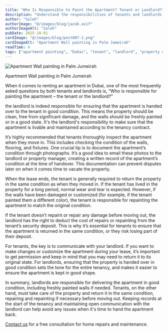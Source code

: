 ```yaml
---
title: "Who Is Responsible to Paint the Apartment? Tenant or Landlord?"
description: "Understand the responsibilities of tenants and landlords regarding apartment painting in Dubai, including move-in, move-out, and deposit implications."
author: "Saleh"
authorImage: "@/images/blog/jacob.avif"
authorImageAlt: "Saleh"
pubDate: 2025-10-01
cardImage: "@/images/blog/post007-1.png"
cardImageAlt: "Apartment Wall painting in Palm Jumeirah"
readTime: 4
tags: ["apartment painting", "Dubai", "tenant", "landlord", "property management"]
---
```


![Apartment Wall painting in Palm Jumeirah](@/images/blog/post007-1.png "Apartment Wall painting in Palm Jumeirah")

Apartment Wall painting in Palm Jumeirah

When it comes to renting an apartment in Dubai, one of the most frequently asked questions by both tenants and landlords is, “Who is responsible for painting the apartment – the tenant or the landlord?”

the landlord is indeed responsible for ensuring that the apartment is handed over to the tenant in good condition. This means the property should be clean, free from significant damage, and the walls should be freshly painted or in a good state. It's the landlord's responsibility to make sure that the apartment is livable and maintained according to the tenancy contract.

It’s highly recommended that tenants thoroughly inspect the apartment when they move in. This includes checking the condition of the walls, flooring, and fixtures. One crucial tip is to document the apartment’s condition through photographs. It’s a good idea to email these photos to the landlord or property manager, creating a written record of the apartment’s condition at the time of handover. This documentation can prevent disputes later on when it comes time to vacate the property.

When the lease ends, the tenant is generally required to return the property in the same condition as when they moved in. If the tenant has lived in the property for a long period, normal wear and tear is expected. However, if the walls have been damaged or customized (for example, if the tenant painted them a different color), the tenant is responsible for repainting the apartment to match the original condition.

If the tenant doesn’t repaint or repair any damage before moving out, the landlord has the right to deduct the cost of repairs or repainting from the tenant’s security deposit. This is why it’s essential for tenants to ensure that the apartment is returned in the same condition, or they risk losing part of their deposit.

For tenants, the key is to communicate with your landlord. If you want to make changes or customize the apartment during your lease, it’s important to get permission and keep in mind that you may need to return it to its original state. For landlords, ensuring that the property is handed over in good condition sets the tone for the entire tenancy, and makes it easier to ensure the apartment is kept in good shape.

In summary, landlords are responsible for delivering the apartment in good condition, including freshly painted walls if needed. Tenants, on the other hand, must take care of the property and return it in the same condition, repairing and repainting if necessary before moving out. Keeping records at the start of the tenancy and maintaining open communication with the landlord can help avoid any issues when it's time to hand the apartment back.

[Contact us](https://dxbrenovations.ae/)  for a free consultation for home repairs and maintenance.